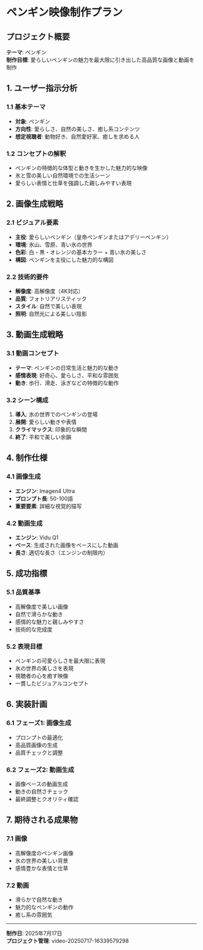# ペンギン映像制作プラン

## プロジェクト概要
**テーマ**: ペンギン  
**制作目標**: 愛らしいペンギンの魅力を最大限に引き出した高品質な画像と動画を制作

## 1. ユーザー指示分析

### 1.1 基本テーマ
- **対象**: ペンギン
- **方向性**: 愛らしさ、自然の美しさ、癒し系コンテンツ
- **想定視聴者**: 動物好き、自然愛好家、癒しを求める人

### 1.2 コンセプトの解釈
- ペンギンの特徴的な体型と動きを生かした魅力的な映像
- 氷と雪の美しい自然環境での生活シーン
- 愛らしい表情と仕草を強調した親しみやすい表現

## 2. 画像生成戦略

### 2.1 ビジュアル要素
- **主役**: 愛らしいペンギン（皇帝ペンギンまたはアデリーペンギン）
- **環境**: 氷山、雪原、青い氷の世界
- **色彩**: 白・黒・オレンジの基本カラー + 青い氷の美しさ
- **構図**: ペンギンを主役にした魅力的な構図

### 2.2 技術的要件
- **解像度**: 高解像度（4K対応）
- **品質**: フォトリアリスティック
- **スタイル**: 自然で美しい表現
- **照明**: 自然光による美しい陰影

## 3. 動画生成戦略

### 3.1 動画コンセプト
- **テーマ**: ペンギンの日常生活と魅力的な動き
- **感情表現**: 好奇心、愛らしさ、平和な雰囲気
- **動き**: 歩行、滑走、泳ぎなどの特徴的な動作

### 3.2 シーン構成
1. **導入**: 氷の世界でのペンギンの登場
2. **展開**: 愛らしい動きや表情
3. **クライマックス**: 印象的な瞬間
4. **終了**: 平和で美しい余韻

## 4. 制作仕様

### 4.1 画像生成
- **エンジン**: Imagen4 Ultra
- **プロンプト長**: 50-100語
- **重要要素**: 詳細な視覚的描写

### 4.2 動画生成
- **エンジン**: Vidu Q1
- **ベース**: 生成された画像をベースにした動画
- **長さ**: 適切な長さ（エンジンの制限内）

## 5. 成功指標

### 5.1 品質基準
- 高解像度で美しい画像
- 自然で滑らかな動き
- 感情的な魅力と親しみやすさ
- 技術的な完成度

### 5.2 表現目標
- ペンギンの可愛らしさを最大限に表現
- 氷の世界の美しさを表現
- 視聴者の心を癒す映像
- 一貫したビジュアルコンセプト

## 6. 実装計画

### 6.1 フェーズ1: 画像生成
- プロンプトの最適化
- 高品質画像の生成
- 品質チェックと調整

### 6.2 フェーズ2: 動画生成
- 画像ベースの動画生成
- 動きの自然さチェック
- 最終調整とクオリティ確認

## 7. 期待される成果物

### 7.1 画像
- 高解像度のペンギン画像
- 氷の世界の美しい背景
- 感情豊かな表情と仕草

### 7.2 動画
- 滑らかで自然な動き
- 魅力的なペンギンの動作
- 癒し系の雰囲気

---

**制作日**: 2025年7月17日  
**プロジェクト管理**: video-20250717-16339579298